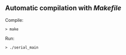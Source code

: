 Automatic compilation with *Makefile*
-----
Compile:
    
    > make
      
Run:

    > ./serial_main
